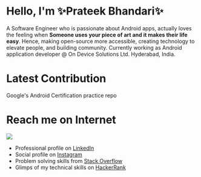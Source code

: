 # Hello, I'm ✨Prateek Bhandari✨

A Software Engineer who is passionate about Android apps, actually loves the feeling when **Someone uses your piece of art and it makes their life easy**.
Hence, making open-source more accessible, creating technology to elevate people, and building community.
Currently working as Android application developer @ On Device Solutions Ltd. Hyderabad, India.

# Latest Contribution 

Google's Android Certification practice repo

# Reach me on Internet

![](https://komarev.com/ghpvc/?username=prateekbhandarii&color=green&style=flat&label=Github+Views)

- Professional profile on <a href="https://www.linkedin.com/in/prateek-bhandari/">LinkedIn</a>
- Social profile on <a href="https://www.instagram.com/prateekbhandari_/">Instagram</a>
- Problem solving skills from <a href="https://stackoverflow.com/users/10097879/prateek-bhandari">Stack Overflow</a>
- Glimps of my technical skills on <a href="https://www.hackerrank.com/prateek_9770">HackerRank</a>
